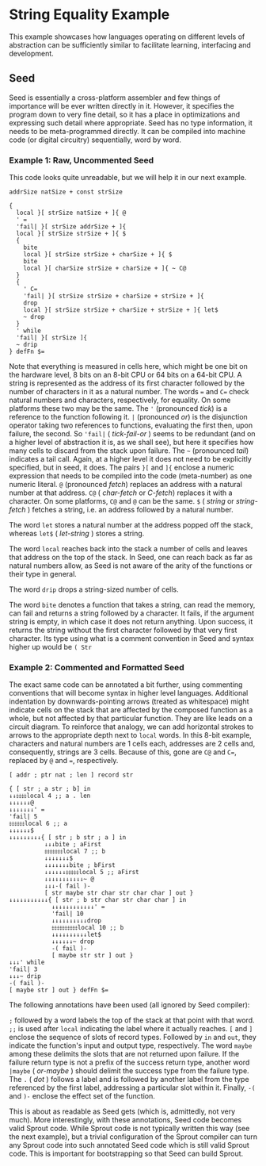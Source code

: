 # String Equality Example

This example showcases how languages operating on different levels of abstraction can be sufficiently similar to facilitate learning, interfacing and development.

## Seed

Seed is essentially a cross-platform assembler and few things of importance will be ever written directly in it. 
However, it specifies the program down to very fine detail, so it has a place in optimizations and expressing 
such detail where appropriate. Seed has no type information, it needs to be meta-programmed directly. It can be 
compiled into machine code (or digital circuitry) sequentially, word by word.

### Example 1: Raw, Uncommented Seed

This code looks quite unreadable, but we will help it in our next example.

```
addrSize natSize + const strSize

{
  local }[ strSize natSize + ]{ @
  ' =
  'fail| }[ strSize addrSize + ]{
  local }[ strSize strSize + ]{ $
  {
    bite
    local }[ strSize strSize + charSize + ]{ $
    bite
    local }[ charSize strSize + charSize + ]{ ~ C@
  }
  {
    ' C=
    'fail| }[ strSize strSize + charSize + strSize + ]{
    drop
    local }[ strSize strSize + charSize + strSize + ]{ let$
    ~ drop
  }
  ' while
  'fail| }[ strSize ]{
  ~ drip
} defFn $=
```

Note that everything is measured in cells here, which might be one bit on the 
hardware level, 8 bits on an 8-bit CPU or 64 bits on a 64-bit CPU. A string is 
represented as the address of its first character followed by the number of 
characters in it as a natural number. The words `=` and `C=` check natural numbers 
and characters, respectively, for equality. On some platforms these two may be 
the same. The `'` (pronounced *tick*) is a reference to the function following it. 
`|` (pronounced *or*) is the disjunction operator taking two references to functions, 
evaluating the first then, upon failure, the second. So `'fail|` ( *tick-fail-or* ) 
seems to be redundant (and on a higher level of abstraction it is, as we shall see), 
but here it specifies how many cells to discard from the stack upon failure. The 
`~` (pronounced *tail*) indicates a tail call. Again, at a higher level it does not 
need to be explicitly specified, but in seed, it does. The pairs `}[` and `]{` enclose 
a numeric expression that needs to be compiled into the code (meta-number) as one 
numeric literal. `@` (pronounced *fetch*) replaces an address with a natural number 
at that address. `C@` ( *char-fetch* or *C-fetch*) replaces it with a character. 
On some platforms, `C@` and `@` can be the same. `$` ( *string* or *string-fetch* )
fetches a string, i.e. an address followed by a natural number.

The word `let` stores a natural number at the address popped off the stack, whereas 
`let$` ( *let-string* ) stores a string.

The word `local` reaches back into the stack a number of cells and leaves that address 
on the top of the stack. In Seed, one can reach back as far as natural numbers allow, as 
Seed is not aware of the arity of the functions or their type in general.

The word `drip` drops a string-sized number of cells.

The word `bite` denotes a function that takes a string, can read the memory, 
can fail and returns a string followed by a character. It fails, if the argument 
string is empty, in which case it does not return anything. Upon success, it 
returns the string without the first character followed by that very first character. 
Its type using what is a comment convention in Seed and syntax higher up would be 
`( Str` 


### Example 2: Commented and Formatted Seed

The exact same code can be annotated a bit further, using commenting conventions 
that will become syntax in higher level languages. Additional indentation by 
downwards-pointing arrows (treated as whitespace) might indicate cells on the stack 
that are affected by the composed function as a whole, but not affected by that 
particular function. They are like leads on a circuit diagram. To reinforce that 
analogy, we can add horizontal strokes to arrows to the appropriate depth next to `local` 
words. In this 8-bit example, characters and natural numbers are 1 cells each, 
addresses are 2 cells and, consequently, strings are 3 cells. Because of this, 
gone are `C@` and `C=`, replaced by `@` and `=`, respectively.

```
[ addr ; ptr nat ; len ] record str

{ [ str ; a str ; b] in
↓↓⤈⤈⤈⤈local 4 ;; a . len
↓↓↓↓↓↓@
↓↓↓↓↓↓↓' =
'fail| 5
⤈⤈⤈⤈⤈⤈local 6 ;; a
↓↓↓↓↓↓$
↓↓↓↓↓↓↓↓↓{ [ str ; b str ; a ] in
          ↓↓↓bite ; aFirst
          ⤈⤈⤈⤈⤈⤈⤈local 7 ;; b
          ↓↓↓↓↓↓↓$
          ↓↓↓↓↓↓↓bite ; bFirst
          ↓↓↓↓↓↓⤈⤈⤈⤈⤈local 5 ;; aFirst
          ↓↓↓↓↓↓↓↓↓↓↓~ @
          ↓↓↓-( fail )-
          [ str maybe str char str char char ] out }
↓↓↓↓↓↓↓↓↓↓↓{ [ str ; b str char str char char ] in
            ↓↓↓↓↓↓↓↓↓↓↓↓' =
            'fail| 10
            ↓↓↓↓↓↓↓↓↓↓drop
            ⤈⤈⤈⤈⤈⤈⤈⤈⤈⤈local 10 ;; b
            ↓↓↓↓↓↓↓↓↓↓let$
            ↓↓↓↓↓↓~ drop
            -( fail )-
            [ maybe str str ] out }
↓↓↓' while
'fail| 3
↓↓↓~ drip
-( fail )-
[ maybe str ] out } defFn $=
```

The following annotations have been used (all ignored by Seed compiler):

`;` followed by a word labels the top of the stack at that point with that 
word. `;;` is used after `local` indicating the label where it actually reaches.
`[` and `]` enclose the sequence of slots of record types. Followed by `in` and 
`out`, they indicate the function's input and output type, respectively. The word 
`maybe` among these delimits the slots that are not returned upon failure. 
If the failure return type is not a prefix of the success return type, another word 
`|maybe` ( *or-maybe* ) should delimit the success type from the failure type. 
The `.` ( *dot* ) follows a label and is followed by another label from the type 
referenced by the first label, addressing a particular slot within it. Finally, 
`-(` and `)-` enclose the effect set of the function.

This is about as readable as Seed gets (which is, admittedly, not very much). 
More interestingly, with these annotations, Seed code becomes valid Sprout code. 
While Sprout code is not typically written this way (see the next example), but 
a trivial configuration of the Sprout compiler can turn any Sprout code into such 
annotated Seed code which is still valid Sprout code. This is important for 
bootstrapping so that Seed can build Sprout.


